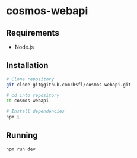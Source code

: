 # cosmos-webapi

## Requirements

- Node.js

## Installation

```bash
# Clone repository
git clone git@github.com:hsfl/cosmos-webapi.git

# cd into repository
cd cosmos-webapi

# Install dependencies
npm i
```

## Running

```bash
npm run dev
```
